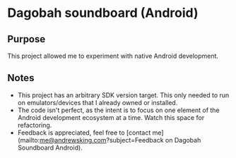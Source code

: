 # Dagobah soundboard (Android)

## Purpose

This project allowed me to experiment with native Android development. 

## Notes

* This project has an arbitrary SDK version target. This only needed to run on emulators/devices that I already owned or installed.
* The code isn't perfect, as the intent is to focus on one element of the Android development ecosystem at a time. Watch this space for refactoring.
* Feedback is appreciated, feel free to [contact me](mailto:me@andrewsking.com?subject=Feedback on Dagobah Soundboard Android).
